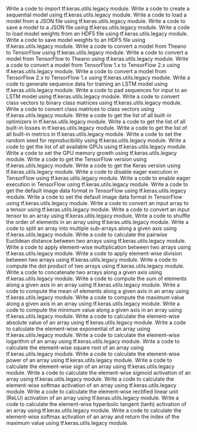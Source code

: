 Write a code to import tf.keras.utils.legacy module.
Write a code to create a sequential model using tf.keras.utils.legacy module.
Write a code to load a model from a JSON file using tf.keras.utils.legacy module.
Write a code to save a model to a JSON file using tf.keras.utils.legacy module.
Write a code to load model weights from an HDF5 file using tf.keras.utils.legacy module.
Write a code to save model weights to an HDF5 file using tf.keras.utils.legacy module.
Write a code to convert a model from Theano to TensorFlow using tf.keras.utils.legacy module.
Write a code to convert a model from TensorFlow to Theano using tf.keras.utils.legacy module.
Write a code to convert a model from TensorFlow 1.x to TensorFlow 2.x using tf.keras.utils.legacy module.
Write a code to convert a model from TensorFlow 2.x to TensorFlow 1.x using tf.keras.utils.legacy module.
Write a code to generate sequence data for training an LSTM model using tf.keras.utils.legacy module.
Write a code to pad sequences for input to an LSTM model using tf.keras.utils.legacy module.
Write a code to convert class vectors to binary class matrices using tf.keras.utils.legacy module.
Write a code to convert class matrices to class vectors using tf.keras.utils.legacy module.
Write a code to get the list of all built-in optimizers in tf.keras.utils.legacy module.
Write a code to get the list of all built-in losses in tf.keras.utils.legacy module.
Write a code to get the list of all built-in metrics in tf.keras.utils.legacy module.
Write a code to set the random seed for reproducibility using tf.keras.utils.legacy module.
Write a code to get the list of all available GPUs using tf.keras.utils.legacy module.
Write a code to set the GPU memory growth using tf.keras.utils.legacy module.
Write a code to get the TensorFlow version using tf.keras.utils.legacy module.
Write a code to get the Keras version using tf.keras.utils.legacy module.
Write a code to disable eager execution in TensorFlow using tf.keras.utils.legacy module.
Write a code to enable eager execution in TensorFlow using tf.keras.utils.legacy module.
Write a code to get the default image data format in TensorFlow using tf.keras.utils.legacy module.
Write a code to set the default image data format in TensorFlow using tf.keras.utils.legacy module.
Write a code to convert an input array to a tensor using tf.keras.utils.legacy module.
Write a code to convert an input tensor to an array using tf.keras.utils.legacy module.
Write a code to shuffle the order of elements in an array using tf.keras.utils.legacy module.
Write a code to split an array into multiple sub-arrays along a given axis using tf.keras.utils.legacy module.
Write a code to calculate the pairwise Euclidean distance between two arrays using tf.keras.utils.legacy module.
Write a code to apply element-wise multiplication between two arrays using tf.keras.utils.legacy module.
Write a code to apply element-wise division between two arrays using tf.keras.utils.legacy module.
Write a code to compute the dot product of two arrays using tf.keras.utils.legacy module.
Write a code to concatenate two arrays along a given axis using tf.keras.utils.legacy module.
Write a code to compute the sum of elements along a given axis in an array using tf.keras.utils.legacy module.
Write a code to compute the mean of elements along a given axis in an array using tf.keras.utils.legacy module.
Write a code to compute the maximum value along a given axis in an array using tf.keras.utils.legacy module.
Write a code to compute the minimum value along a given axis in an array using tf.keras.utils.legacy module.
Write a code to calculate the element-wise absolute value of an array using tf.keras.utils.legacy module.
Write a code to calculate the element-wise exponential of an array using tf.keras.utils.legacy module.
Write a code to calculate the element-wise logarithm of an array using tf.keras.utils.legacy module.
Write a code to calculate the element-wise square root of an array using tf.keras.utils.legacy module.
Write a code to calculate the element-wise power of an array using tf.keras.utils.legacy module.
Write a code to calculate the element-wise sign of an array using tf.keras.utils.legacy module.
Write a code to calculate the element-wise sigmoid activation of an array using tf.keras.utils.legacy module.
Write a code to calculate the element-wise softmax activation of an array using tf.keras.utils.legacy module.
Write a code to calculate the element-wise rectified linear unit (ReLU) activation of an array using tf.keras.utils.legacy module.
Write a code to calculate the element-wise hyperbolic tangent (tanh) activation of an array using tf.keras.utils.legacy module.
Write a code to calculate the element-wise softmax activation of an array and return the index of the maximum value using tf.keras.utils.legacy module.